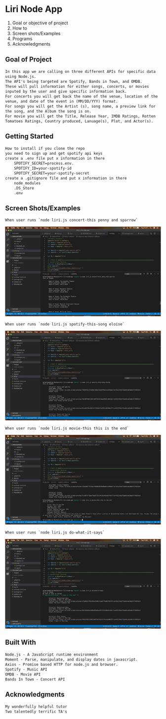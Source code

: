 # Liri Node App

1) Goal or objective of project
2) How to 
3) Screen shots/Examples
4) Programs 
5) Acknowledgments 


## Goal of Project
    In this app we are calling on three different APIs for specific data using Node.js. 
    The API's being targeted are Spotify, Bands in Town, and OMDB. 
    These will pull information for either songs, concerts, or movies inputed by the user and give specific information back. 
    For concerts you will get back the name of the venue, location of the venue, and date of the event in (MM/DD/YYY) format.
    For songs you will get the Artist (s), song name, a preview link for the song, and the Album the song is on. 
    For movie you will get the Title, Release Year, IMDB Ratings, Rotten Tomatoes Ratings, Country produced, Lanuage(s), Plot, and Actor(s). 

## Getting Started
    How to install if you clone the repo
    you need to sign up and get spotify api keys
    create a .env file put x information in there
        SPOTIFY_SECRET=process.env. 
        SPOTIFY_ID=your-spotify-id
        SPOTIFY_SECRET=your-spotify-secret
    create a .gitignore file and put x information in there
        node_modules
        .DS_Store
        .env


## Screen Shots/Examples
    When user runs `node liri.js concert-this penny and sparrow`
   
<img src="https://github.com/speechgirl1505/liri-node-app/blob/master/images/concert-this.png"/>
    
    When user runs `node liri.js spotify-this-song eloise`

<img src="https://github.com/speechgirl1505/liri-node-app/blob/master/images/spotify-this.png"/>
    
    When user runs `node liri.js movie-this this is the end`
 
<img src="https://github.com/speechgirl1505/liri-node-app/blob/master/images/movie-this.png"/>
    
    When user runs `node liri.js do-what-it-says`
   
<img src="https://github.com/speechgirl1505/liri-node-app/blob/master/images/do-what-it-says.png"/>

## Built With
    Node.js - A JavaScript runtime environment
    Moment - Parse, manipulate, and display dates in javascript.
    Axios - Promise based HTTP for node.js and browser.
    Spotify - Music API
    OMDB - Movie API
    Bands In Town - Concert API


## Acknowledgments
    My wonderfully helpful tutor 
    Two talentedly terrific TA's 